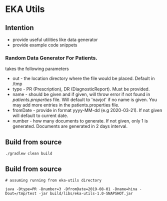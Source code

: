 # EKA Utils

## Intention
- provide useful utilities like data generator
- provide example code snippets
 

### Random Data Generator For Patients.
takes the following parameters
- out - the location directory where the file would be placed. Default in /tmp
- type - PR (Prescription), DR (DiagnosticReport). Must be provided.
- name - should be given and if given, will throw error if not found in *patients.properties* file. Will default to 'navjot' if no name is given. You may add more entries in the patients.properties file.
- fromDate - provide in format yyyy-MM-dd (e.g 2020-03-21). If not given will default to current date. 
- number - how many documents to generate. If not given, only 1 is generated. Documents are generated in 2 days interval.     

## Build from source

```
./gradlew clean build
```



## Build from source
```
# assuming running from eka-utils directory

java -Dtype=PR -Dnumber=3 -DfromDate=2019-08-01 -Dname=hina -Dout=/tmp/test -jar build/libs/eka-utils-1.0-SNAPSHOT.jar 

```
